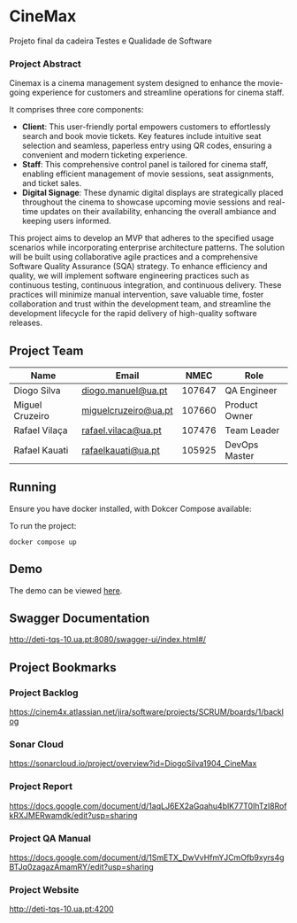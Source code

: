 # CineMax
Projeto final da cadeira Testes e Qualidade de Software

### Project Abstract

Cinemax is a cinema management system designed to enhance the movie-going experience for customers and streamline operations for cinema staff.

It comprises three core components:

- **Client**: This user-friendly portal empowers customers to effortlessly search and book movie tickets. Key features include intuitive seat selection and seamless, paperless entry using QR codes, ensuring a convenient and modern ticketing experience.
- **Staff**: This comprehensive control panel is tailored for cinema staff, enabling efficient management of movie sessions, seat assignments, and ticket sales.
- **Digital Signage**: These dynamic digital displays are strategically placed throughout the cinema to showcase upcoming movie sessions and real-time updates on their availability, enhancing the overall ambiance and keeping users informed.

This project aims to develop an MVP that adheres to the specified usage scenarios while incorporating enterprise architecture patterns. The solution will be built using collaborative agile practices and a comprehensive Software Quality Assurance (SQA) strategy. To enhance efficiency and quality, we will implement software engineering practices such as continuous testing, continuous integration, and continuous delivery. These practices will minimize manual intervention, save valuable time, foster collaboration and trust within the development team, and streamline the development lifecycle for the rapid delivery of high-quality software releases.




## Project Team

| Name | Email | NMEC | Role |
| ---- | ----- | ---- | ---- |
| Diogo Silva | diogo.manuel@ua.pt | 107647 | QA Engineer |
| Miguel Cruzeiro | miguelcruzeiro@ua.pt | 107660 | Product Owner |
| Rafael Vilaça | rafael.vilaca@ua.pt | 107476 | Team Leader |
| Rafael Kauati | rafaelkauati@ua.pt | 105925 | DevOps Master |

## Running 
Ensure you have docker installed, with Dokcer Compose available:

To run the project:

```
docker compose up
```
  
## Demo

The demo can be viewed [here](https://youtu.be/2gMAwDJ-4PQ).

## Swagger Documentation

http://deti-tqs-10.ua.pt:8080/swagger-ui/index.html#/

##  Project Bookmarks

### Project Backlog

https://cinem4x.atlassian.net/jira/software/projects/SCRUM/boards/1/backlog


### Sonar Cloud

https://sonarcloud.io/project/overview?id=DiogoSilva1904_CineMax

### Project Report

https://docs.google.com/document/d/1aqLJ6EX2aGqahu4blK77T0IhTzl8RofkRXJMERwamdk/edit?usp=sharing

### Project QA Manual

https://docs.google.com/document/d/1SmETX_DwVvHfmYJCmOfb9xyrs4gBTJq0zagazAmamRY/edit?usp=sharing

### Project Website

http://deti-tqs-10.ua.pt:4200
